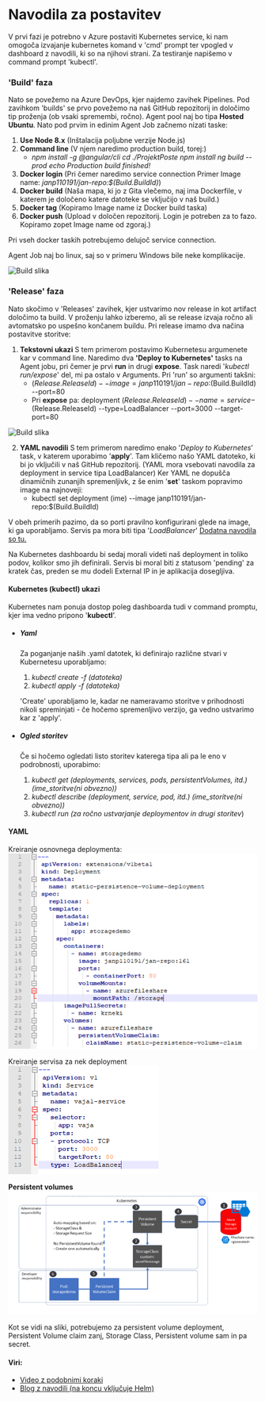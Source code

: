 # Navodila za postavitev

V prvi fazi je potrebno v Azure postaviti Kubernetes service, ki nam omogoča izvajanje kubernetes komand v 'cmd' prompt ter vpogled v dashboard z navodili, ki so na njihovi strani.
Za testiranje napišemo v command prompt 'kubectl'.
### 'Build' faza
Nato se povežemo na Azure DevOps, kjer najdemo zavihek Pipelines. Pod zavihkom 'builds' se prvo povežemo na naš GitHub repozitorij in določimo tip proženja (ob vsaki spremembi, ročno). Agent pool naj bo tipa **Hosted Ubuntu**. Nato pod prvim in edinim Agent Job začnemo nizati taske:
1. **Use Node 8.x** (Inštalacija poljubne verzije Node.js)
2. **Command line** (V njem naredimo production build, torej:)
      - *npm install -g @angular/cli
        cd ./ProjektPoste
        npm install
        ng build --prod
        echo Production build finished!*
2. **Docker login** (Pri čemer naredimo service connection
   Primer Image name: *janp110191/jan-repo:$(Build.BuildId)*)
3. **Docker build** (Naša mapa, ki jo z Gita vlečemo, naj ima Dockerfile, v katerem je določeno katere datoteke se vključijo v naš build.)
4. **Docker tag** (Kopiramo Image name iz Docker build taska)
5. **Docker push** (Upload v določen repozitorij. Login je potreben za to fazo. Kopiramo zopet Image name od zgoraj.)

Pri vseh docker taskih potrebujemo delujoč service connection.

Agent Job naj bo linux, saj so v primeru Windows bile neke komplikacije.

![Build slika](https://i.imgur.com/4UP3vvW.png)

### 'Release' faza
Nato skočimo v 'Releases' zavihek, kjer ustvarimo nov release in kot artifact določimo ta build. V proženju lahko izberemo, ali se release izvaja ročno ali avtomatsko po uspešno končanem buildu.
Pri release imamo dva načina postavitve storitve:
1. **Tekstovni ukazi**
   S tem primerom postavimo Kubernetesu argumenete kar v command line. Naredimo dva **'Deploy to Kubernetes'** tasks na Agent jobu, pri čemer je prvi **run** in drugi **expose**. Task naredi '*kubectl run/expose*' del, mi pa ostalo v Arguments.
   Pri 'run' so argumenti takšni:
   - $(Release.ReleaseId) --image=janp110191/jan-repo:$(Build.BuildId) --port=80
   - Pri **expose** pa: deployment $(Release.ReleaseId) --name=service-$(Release.ReleaseId) --type=LoadBalancer --port=3000 --target-port=80

![Build slika](https://i.imgur.com/NDnZjIH.png)

2. **YAML navodili**
  S tem primerom naredimo enako '*Deploy to Kubernetes*' task, v katerem uporabimo '**apply**'. Tam kličemo našo YAML datoteko, ki bi jo vključili v naš GitHub repozitorij. (YAML mora vsebovati navodila za deployment in service tipa LoadBalancer)
  Ker YAML ne dopušča dinamičnih zunanjih spremenljivk, z še enim '**set**' taskom popravimo image na najnoveji:
   - kubectl set deployment (ime) --image janp110191/jan-repo:$(Build.BuildId)
 
V obeh primerih pazimo, da so porti pravilno konfigurirani glede na image, ki ga uporabljamo. Servis pa mora biti tipa '*LoadBalancer*' [Dodatna navodila so tu.](https://blog.jreypo.io/containers/microsoft/azure/cloud/cloud-native/how-to-expose-your-kubernetes-workloads-on-azure/)

Na Kubernetes dashboardu bi sedaj morali videti naš deployment in toliko podov, kolikor smo jih definirali. Servis bi moral biti z statusom 'pending' za kratek čas, preden se mu dodeli External IP in je aplikacija dosegljiva.

#### Kubernetes (kubectl) ukazi
Kubernetes nam ponuja dostop poleg dashboarda tudi v command promptu, kjer ima vedno pripono '**kubectl**'. 
- ##### Yaml
  Za poganjanje naših .yaml datotek, ki definirajo različne stvari v Kubernetesu uporabljamo:
  1. *kubectl create -f (datoteka)*
  2. *kubectl apply -f (datoteka)*

  'Create' uporabljamo le, kadar ne nameravamo storitve v prihodnosti nikoli spreminjati - če hočemo spremenljivo verzijo, ga vedno ustvarimo kar z 'apply'.
- ##### Ogled storitev
  Če si hočemo ogledati listo storitev katerega tipa ali pa le eno v podrobnosti, uporabimo:
  1. *kubectl get (deployments, services, pods, persistentVolumes, itd.) (ime_storitve(ni obvezno))*
  2. *kubectl describe (deployment, service, pod, itd.) (ime_storitve(ni obvezno))*
  3. *kubectl run (za ročno ustvarjanje deploymentov in drugi storitev*)

#### YAML
Kreiranje osnovnega deploymenta:
![Slika deploy](https://github.com/Jan563/AngularTest/blob/master/pic3.PNG)

Kreiranje servisa za nek deployment
![Slika deploy](https://github.com/Jan563/AngularTest/blob/master/pic4.PNG)

**Persistent volumes**
![Slika deploy](https://github.com/Jan563/AngularTest/blob/master/volume1.PNG)

Kot se vidi na sliki, potrebujemo za persistent volume deployment, Persistent Volume claim zanj, Storage Class, Persistent volume sam in pa secret.

#### Viri:
  - [Video z podobnimi koraki](https://www.youtube.com/watch?v=K4uNl6JA7g8)
  - [Blog z navodili (na koncu vključuje Helm)](https://medium.com/@timfpark/application-ci-cd-on-kubernetes-with-visual-studio-team-services-ccacecdea8a5)
